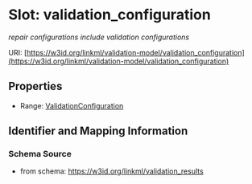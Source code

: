 # Slot: validation_configuration
_repair configurations include validation configurations_


URI: [https://w3id.org/linkml/validation-model/validation_configuration](https://w3id.org/linkml/validation-model/validation_configuration)



<!-- no inheritance hierarchy -->


## Properties

 * Range: [ValidationConfiguration](ValidationConfiguration.md)



## Identifier and Mapping Information







### Schema Source


* from schema: https://w3id.org/linkml/validation_results



